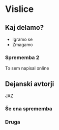 # Vislice

## Kaj delamo?
 - Igramo se
 - Zmagamo
### Sprememba 2
To sem napisal online
## Dejanski avtorji
JAZ
### Še ena sprememba
### Druga
